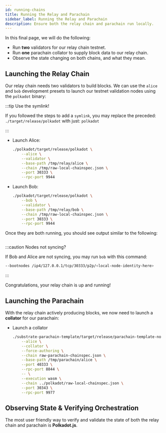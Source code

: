 ```yaml
---
id: running-chains
title: Running the Relay and Parachain
sidebar_label: Running the Relay and Parachain
description: Ensure both the relay chain and parachain run locally.
---
```


In this final page, we will do the following:

- Run **two** validators for our relay chain testnet.
- Run **one** parachain collator to supply block data to our relay chain.
- Observe the state changing on both chains, and what they mean.

## Launching the Relay Chain

Our relay chain needs two validators to build blocks.  We can use the `alice` and `bob` development presets to launch our testnet validation nodes using the `polkadot` binary:

:::tip Use the symlink!

If you followed the steps to add a `symlink`, you may replace the preceded: `./target/release/polkadot` with just: `polkadot`

:::

- Launch Alice: 
    ```bash
    ./polkadot/target/release/polkadot \
        --alice \
        --validator \
        --base-path /tmp/relay/alice \
        --chain /tmp/raw-local-chainspec.json \
        --port 30333 \
        --rpc-port 9944
    ```
- Launch Bob:
    ```bash
    ./polkadot/target/release/polkadot \
        --bob \
        --validator \
        --base-path /tmp/relay/bob \
        --chain /tmp/raw-local-chainspec.json \
        --port 30333 \
        --rpc-port 9944
    ```

Once they are both running, you should see output similar to the following:

```bash

```

:::caution Nodes not syncing?

If Bob and Alice are not syncing, you may run `bob` with this command:

```bash
--bootnodes /ip4/127.0.0.1/tcp/30333/p2p/<local-node-identity-here>
```

:::

Congratulations, your relay chain is up and running!

## Launching the Parachain

With the relay chain actively producing blocks, we now need to launch a **collator** for our parachain:

- Launch a collator
    ```bash
    ./substrate-parachain-template/target/release/parachain-template-node \
        --alice \
        --collator \
        --force-authoring \
        --chain raw-parachain-chainspec.json \
        --base-path /tmp/parachain/alice \
        --port 40333 \
        --rpc-port 8844 \
        -- \
        --execution wasm \
        --chain ../polkadot/raw-local-chainspec.json \
        --port 30343 \
        --rpc-port 9977
    ```

## Observing State & Verifying Orchestration

The most user friendly way to verify and validate the state of both the relay chain and parachain is **Polkadot.js**.